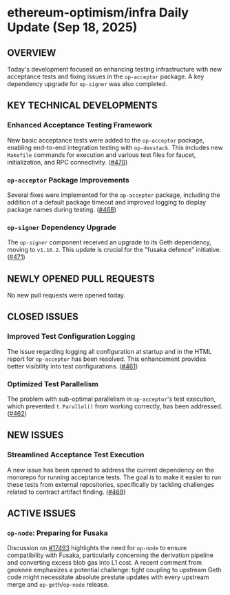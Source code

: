 # ethereum-optimism/infra Daily Update (Sep 18, 2025)
## OVERVIEW 
Today's development focused on enhancing testing infrastructure with new acceptance tests and fixing issues in the `op-acceptor` package. A key dependency upgrade for `op-signer` was also completed.

## KEY TECHNICAL DEVELOPMENTS

### Enhanced Acceptance Testing Framework
New basic acceptance tests were added to the `op-acceptor` package, enabling end-to-end integration testing with `op-devstack`. This includes new `Makefile` commands for execution and various test files for faucet, initialization, and RPC connectivity. ([#470](https://github.com/ethereum-optimism/infra/pull/470))

### `op-acceptor` Package Improvements
Several fixes were implemented for the `op-acceptor` package, including the addition of a default package timeout and improved logging to display package names during testing. ([#468](https://github.com/ethereum-optimism/infra/pull/468))

### `op-signer` Dependency Upgrade
The `op-signer` component received an upgrade to its Geth dependency, moving to `v1.16.2`. This update is crucial for the "fusaka defence" initiative. ([#471](https://github.com/ethereum-optimism/infra/pull/471))

## NEWLY OPENED PULL REQUESTS
No new pull requests were opened today.

## CLOSED ISSUES

### Improved Test Configuration Logging
The issue regarding logging all configuration at startup and in the HTML report for `op-acceptor` has been resolved. This enhancement provides better visibility into test configurations. ([#461](https://github.com/ethereum-optimism/infra/issues/461))

### Optimized Test Parallelism
The problem with sub-optimal parallelism in `op-acceptor`'s test execution, which prevented `t.Parallel()` from working correctly, has been addressed. ([#462](https://github.com/ethereum-optimism/infra/issues/462))

## NEW ISSUES

### Streamlined Acceptance Test Execution
A new issue has been opened to address the current dependency on the monorepo for running acceptance tests. The goal is to make it easier to run these tests from external repositories, specifically by tackling challenges related to contract artifact finding. ([#469](https://github.com/ethereum-optimism/infra/issues/469))

## ACTIVE ISSUES

### `op-node`: Preparing for Fusaka
Discussion on [#17493](https://github.com/ethereum-optimism/infra/issues/17493) highlights the need for `op-node` to ensure compatibility with Fusaka, particularly concerning the derivation pipeline and converting excess blob gas into L1 cost. A recent comment from geoknee emphasizes a potential challenge: tight coupling to upstream Geth code might necessitate absolute prestate updates with every upstream merge and `op-geth`/`op-node` release.